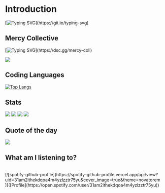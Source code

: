 # Introduction

[![Typing SVG](https://readme-typing-svg.herokuapp.com?duration=3000&multiline=true&height=60&lines=Hi+there%2C+I'm+Kane.;I+am+a+FiveM+Developer.)](https://git.io/typing-svg)

## Mercy Collective

[![Typing SVG](https://readme-typing-svg.herokuapp.com?duration=3000&color=78CEF7&multiline=true&width=650&height=110&lines=I+founded+Mercy+Collective+with+%40RazerFiveM.;Together+we+offer+script+support+and+scripts+for+FiveM.;Do+you+need+support%3F+Do+not+hesitate+and+join+our+Discord.;)](https://dsc.gg/mercy-coll)

![](https://img.shields.io/discord/878379225357369404?label=Join%20the%20Discord)

## Coding Languages
[![Top Langs](https://github-readme-stats.vercel.app/api/top-langs/?username=AwayFromKane&layout=compact&langs_count=10&show_icons=true)](https://github.com/AwayFromKane)

## Stats

![](https://img.shields.io/github/followers/awayfromkane?style=for-the-badge)
![](https://komarev.com/ghpvc/?username=awayfromkane&color=blue&style=for-the-badge)
![](https://img.shields.io/youtube/channel/subscribers/UCaE1me_eiSmYH_A7HHJraVA?style=for-the-badge)
![](https://img.shields.io/youtube/channel/views/UCaE1me_eiSmYH_A7HHJraVA?style=for-the-badge)

## Quote of the day

<p align="left">
  <img src="https://quotes-github-readme.vercel.app/api?type=horizontal&theme=light)]"  
</p>

## What am I listening to?
<table width="100%"> 
&nbsp; <br> [![spotify-github-profile](https://spotify-github-profile.vercel.app/api/view?uid=31am2lthekdqoa4m4yzlzztr75yu&cover_image=true&theme=novatorem )]([Profile](https://open.spotify.com/user/31am2lthekdqoa4m4yzlzztr75yu))
</table>
